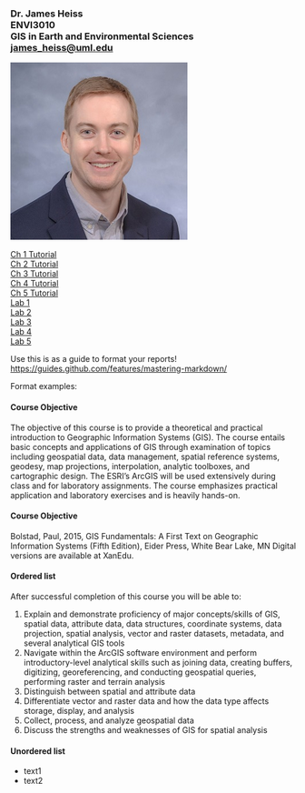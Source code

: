 ### Dr. James Heiss <br> ENVI3010 <br> GIS in Earth and Environmental Sciences <br> james_heiss@uml.edu


![Photo of your professor](1_jwh_photo.jpg)

[Ch 1 Tutorial](tutorial1/index.md) <br>
[Ch 2 Tutorial](tutorial2/index.md) <br>
[Ch 3 Tutorial](tutorial3/index.md) <br>
[Ch 4 Tutorial](tutorial4/index.md) <br>
[Ch 5 Tutorial](tutorial5/index.md) <br>
[Lab 1](lab1/index.md) <br>
[Lab 2](lab2/index.md) <br>
[Lab 3](lab3/index.md) <br>
[Lab 4](lab4/index.md) <br>
[Lab 5](lab5/index.md) 

Use this is as a guide to format your reports!
https://guides.github.com/features/mastering-markdown/


Format examples:

#### Course Objective
The objective of this course is to provide a theoretical and practical introduction to Geographic Information Systems (GIS). The course entails basic concepts and applications of GIS through examination of topics including geospatial data, data management, spatial reference systems, geodesy, map projections, interpolation, analytic toolboxes, and cartographic design. The ESRI’s ArcGIS will be used extensively during class and for laboratory assignments. The course emphasizes practical application and laboratory exercises and is heavily hands-on. 

#### Course Objective
Bolstad, Paul, 2015, GIS Fundamentals: A First Text on Geographic Information Systems (Fifth Edition), Eider Press, White Bear Lake, MN
Digital versions are available at XanEdu.

#### Ordered list
After successful completion of this course you will be able to:
1. Explain and demonstrate proficiency of major concepts/skills of GIS, spatial data, attribute data, data structures, coordinate systems, data projection, spatial analysis, vector and raster datasets, metadata, and several analytical GIS tools
1. Navigate within the ArcGIS software environment and perform introductory-level analytical skills such as joining data, creating buffers, digitizing, georeferencing, and conducting geospatial queries, performing raster and terrain analysis 
1. Distinguish between spatial and attribute data 
1. Differentiate vector and raster data and how the data type affects storage, display, and analysis
1. Collect, process, and analyze geospatial data
1. Discuss the strengths and weaknesses of GIS for spatial analysis

#### Unordered list
* text1
* text2
